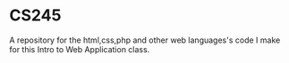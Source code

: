 # CS245
A repository for the html,css,php and other web languages's code I make for this Intro to Web Application class.
